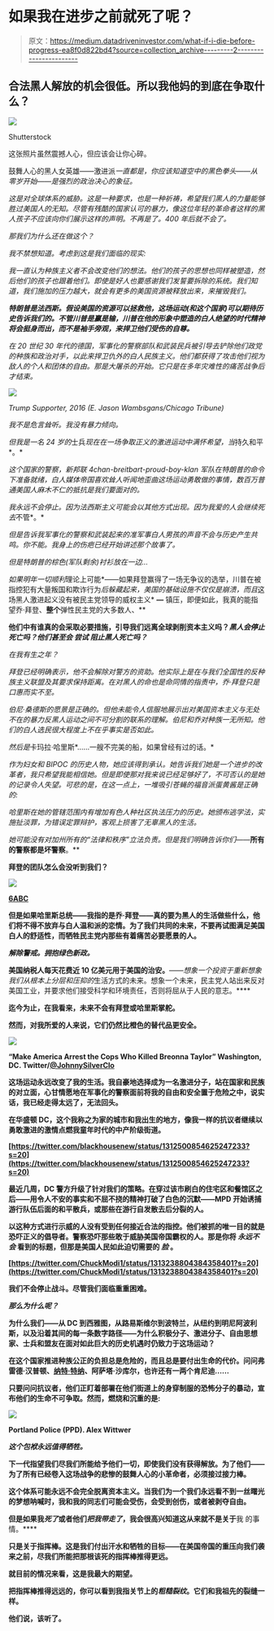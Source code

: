 # 如果我在进步之前就死了呢？

> 原文：<https://medium.datadriveninvestor.com/what-if-i-die-before-progress-ea8f0d822bd4?source=collection_archive---------2----------------------->

## 合法黑人解放的机会很低。所以我他妈的到底在争取什么？

![](img/cb403184d4dec599e8b0f88bb33b7246.png)

Shutterstock

这张照片虽然震撼人心，但应该会让你心碎。

鼓舞人心的黑人女英雄——激进派*一直都是，你应该知道空中的黑色拳头——从零岁开始——是强烈的政治决心的象征。*

*这是对全球体系的威胁。这是一种要求，也是一种祈祷，希望我们黑人的力量能够胜过美国人的无知。尽管有残酷的国家认可的暴力，像这位年轻的革命者这样的黑人孩子不应该向你们展示这样的声明。不再是了。400 年后就不会了。*

*那我们为什么还在做这个？*

*我不禁想知道。考虑到这是我们面临的现实:*

*我一直认为种族主义者不会改变他们的想法。他们的孩子的思想也同样被塑造，然后他们的孩子也跟着他们。即使是好人也要感谢我们发誓要拆除的系统。我们知道，我们施加的压力越大，就会有更多的美国资源被释放出来，来摧毁我们。*

***特朗普是法西斯。假设美国的资源可以拯救他，这场运动(和这个国家)可以期待历史告诉我们的。不管川普是赢是输，川普在他的形象中塑造的白人绝望的时代精神将会挺身而出，而不是袖手旁观，来捍卫他们受伤的自尊。***

*在 20 世纪 30 年代的德国，军事化的警察部队和武装民兵被引导去铲除他们政党的种族和政治对手，以此来捍卫仇外的白人民族主义。他们都获得了攻击他们视为敌人的个人和团体的自由。那是大屠杀的开始。它只是在多年灾难性的痛苦战争后才结束。*

*![](img/67091b7c3b71e1bfddf10c043028f8de.png)*

*Trump Supporter, 2016 (E. Jason Wambsgans/Chicago Tribune)*

*我不是危言耸听。我没有暴力倾向。*

*但我是一名 24 岁的*士兵*现在在一场争取正义的激进运动中满怀希望，当*持久和平*。*

*这个国家的警察，新邦联 4chan-breitbart-proud-boy-klan 军队在特朗普的命令下准备就绪，白人媒体帝国喜欢耸人听闻地歪曲这场运动勇敢做的事情，数百万普通美国人麻木不仁的抵抗是我们要面对的。*

*我永远不会停止。因为法西斯主义可能会以其他方式出现。因为我爱的人会继续死去*不管*。*

*但是告诉我军事化的警察和武装起来的准军事白人男孩的声音不会与历史产生共鸣。你不能。我身上的伤疤已经开始讲述那个故事了。*

*但是特朗普的棕色(军队剩余)衬衫放在一边…*

*如果明年一切顺利*理论上可能*——如果拜登赢得了一场无争议的选举，川普在被指控犯有大量叛国和欺诈行为*后躲藏起来，美国的基础设施不仅仅是崩溃，而且*这场黑人激进起义没有被民主党领导的威权主义* ***—*** 镇压，即便如此，我真的能指望乔·拜登、**整个**弹性民主党的大多数人、**

**他们中有谁真的会采取必要措施，引导我们远离全球剥削资本主义吗？*黑人会停止死亡吗？他们甚至会 ***尝试*** 阻止黑人死亡吗？***

*在我有生之年？*

*拜登已经明确表示，他不会解除对警方的资助。他实际上是在与我们全国性的反种族主义联盟及其要求保持距离。在对黑人的命也是命同情的指责中，乔·拜登只是口惠而实不至。*

*伯尼·桑德斯的愿景是正确的。但他未能令人信服地展示出对美国资本主义与无处不在的暴力反黑人运动之间不可分割的联系的理解。伯尼和乔对种族一无所知。他们的白人选民很大程度上不在乎事实是否如此。*

*然后是*卡玛拉·哈里斯*……一艘不完美的船，如果曾经有过的话。*

*作为妇女和 BIPOC 的历史人物，她应该得到承认。她告诉我们她是一个进步的改革者，我只希望我能相信她。但是即使那对我来说已经足够好了，不可否认的是她的记录令人失望。可悲的是，在这一点上，一堆吸引苍蝇的福音派蛋黄酱是正确的:*

*哈里斯在她的管辖范围内有增加有色人种社区执法压力的历史。她颁布逃学法，实施扯淡罪，为错误定罪辩护，客观上损害了无辜黑人的生活。*

*她可能没有对加州所有的“法律和秩序”立法负责。但是我们明确告诉你们*——**所有的警察都是坏警察**。**

**拜登的团队怎么会没听到我们？**

**![](img/ec99c4fb007b189a21a04534c44abbec.png)**

**[6ABC](https://6abc.com/vice-presidential-debate-2020-winner-kamala-harris-mike-pence/6820636/)**

**但是如果哈里斯总统——我指的是乔·拜登——真的要为黑人的生活做些什么，他们将不得不放弃与白人温和派的恋情。为了我们共同的未来，不要再试图满足美国白人的舒适性，而牺牲民主党内那些有着痛苦必要愿景的人。**

*****解除警戒。拥抱绿色新政。*****

**美国纳税人每天花费近 10 亿美元用于美国的治安。[](https://defundthepolice.org/united-states/)**——*想象一个投资于重新想象我们从根本上分层和压抑的*生活方式的未来。想象一个未来，民主党人站出来反对美国工业，并要求他们接受科学和环境责任，否则将屈从于人民的意志。****

**迄今为止，在我看来，未来不会有拜登或哈里斯掌舵。**

**然而，对我所爱的人来说，它们仍然比橙色的替代品更安全。**

**![](img/9cfcefd929ff73f4c51df62c1ae203a0.png)**

**“Make America Arrest the Cops Who Killed Breonna Taylor” Washington, DC. Twitter/[@JohnnySilverClo](https://medium.com/@johnnysilvercloud)**

**这场运动永远改变了我的生活。我自豪地选择成为一名激进分子，站在国家和民族的对立面，心甘情愿地在军事化的警察面前将我的自由和安全置于危险之中，说实话，我已经走得太远了，无法回头。**

**在华盛顿 DC，这个我称之为家的城市和我出生的地方，像我一样的抗议者继续以勇敢激进的激情点燃我童年时代的中产阶级街道。**

**[https://twitter.com/blackhousenew/status/1312500854625247233?s=20](https://twitter.com/blackhousenew/status/1312500854625247233?s=20)**

**最近几周，DC 警方升级了针对我们的策略。在穿过该市刷白的住宅区和餐馆区之后——用令人不安的事实和不屈不挠的精神打破了白色的沉默——MPD 开始诱捕游行队伍后面的和平散兵，或那些在游行自发散去后分裂的人。**

**以这种方式进行示威的人没有受到任何接近合法的指控。他们被抓的唯一目的就是恐吓正义的倡导者。警察恐吓那些敢于威胁美国帝国霸权的人。那是你将 ***永远不会*** 看到的标题，但那是美国人民如此迫切需要的 ***脸*** 。**

**[https://twitter.com/ChuckModi1/status/1313238804384358401?s=20](https://twitter.com/ChuckModi1/status/1313238804384358401?s=20)**

**我们不会停止战斗。尽管我们面临重重困难。**

*****那么为什么呢？*****

**为什么我们——从 DC 到西雅图，从路易斯维尔到波特兰，从纽约到明尼阿波利斯，以及沿着其间的每一条数字路径——为什么积极分子、激进分子、自由思想家、士兵和盟友在面对如此巨大的历史机遇时仍致力于这场运动？**

**在这个国家推进种族公正的负担总是危险的，而且总是要付出生命的代价。问问弗雷德·汉普顿、[纳特·特纳](https://www.britannica.com/biography/Nat-Turner)、阿萨塔·沙库尔，也许还有一两个肯尼迪……**

**只要问问抗议者，他们正盯着部署在他们街道上的身穿制服的恐怖分子的暴动，宣布他们的生命不可争取。然而，燃烧和沉重的是:**

**![](img/2063f6d0d027f84afef3e86f5620db9f.png)**

**Portland Police (PPD). Alex Wittwer**

*****这个包袱永远值得牺牲。*****

**下一代指望我们尽我们所能给予他们一切，即使我们没有获得解放。为了他们——为了所有已经卷入这场战争的悲惨的鼓舞人心的小革命者，必须接过接力棒。**

**这个体系可能永远不会完全脱离资本主义。当我们为一个我们永远看不到一丝曙光的梦想呐喊时，我和我的同志们可能会受伤，会受到创伤，或者被剥夺自由。**

**但是如果我*死了*或者他们*把我带走了*，我会很高兴知道这从来就不是关于**我 的事情。****

**只是关于指挥棒。这是我们付出汗水和牺牲的目标——在美国帝国的重压向我们袭来之前，尽我们所能把那根该死的指挥棒推得更远。**

**就目前的情况来看，这是我最大的期望。**

**把指挥棒推得远远的，你可以看到我指关节上的*粗糙裂纹*。它们和我祖先的裂缝一样。**

**他们说，该听了。**